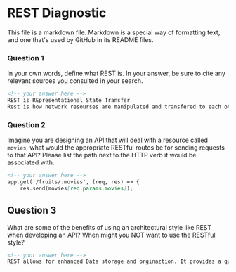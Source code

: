 # REST Diagnostic

This file is a markdown file. Markdown is a special way of formatting text, and one that's used by GitHub in its README files.

### Question 1

In your own words, define what REST is. In your answer, be sure to cite any
relevant sources you consulted in your search.

```md
<!-- your answer here -->
REST is REpresentational State Transfer
Rest is how network resourses are manipulated and transfered to each other.
```

### Question 2

Imagine you are designing an API that will deal with a resource called
`movies`, what would the appropriate RESTful routes be for sending requests to
that API? Please list the path next to the HTTP verb it would be associated
with.

```md
<!-- your answer here -->
app.get('/fruits/:movies', (req, res) => {
    res.send(movies[req.params.movies]);
```

## Question 3

What are some of the benefits of using an architectural style like REST when
developing an API? When might you NOT want to use the RESTful style? 

```md
<!-- your answer here -->
REST allows for enhanced Data storage and orginaztion. It provides a quick and smooth solution for accessing and manipulating data. It allows apps to be scalable. 
```
